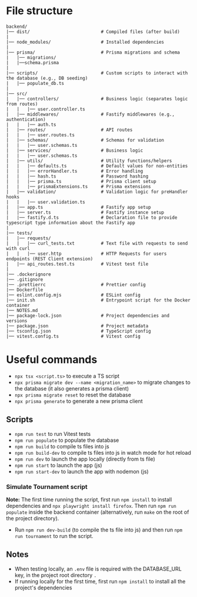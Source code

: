 # File structure

```
backend/
|── dist/                           # Compiled files (after build)
|
|── node_modules/                   # Installed dependencies
|
|── prisma/                         # Prisma migrations and schema
|   |── migrations/
|   |──schema.prisma
|
|── scripts/                        # Custom scripts to interact with the database (e.g., DB seeding)
|   |── populate_db.ts
|
|── src/
|   |── controllers/                # Business logic (separates logic from routes)
|   |   |── user.controller.ts
|   |── middlewares/                # Fastify middlewares (e.g., authentication)
|   |   |── auth.ts
|   |── routes/                     # API routes
|   |   |── user.routes.ts
|   |── schemas/                    # Schemas for validation
|   |   |── user.schemas.ts
|   |── services/                   # Business logic
|   |   |── user.schemas.ts
|   |── utils/                      # Utility functions/helpers
|   |   |── defaults.ts             # Default values for non-entities
|   |   |── errorHandler.ts         # Error handling
|   |   |── hash.ts                 # Password hashing
|   |   |── prisma.ts               # Prisma client setup
|   |   |── prismaExtensions.ts     # Prisma extensions
|   |── validation/                 # Validation logic for preHandler hooks
|   |   |── user.validation.ts
|   |── app.ts                      # Fastify app setup
|   |── server.ts                   # Fastify instance setup
|   |── fastify.d.ts                # Declaration file to provide typescript type information about the Fastify app
|
|── tests/
|   |── requests/
|   |   |── curl_tests.txt          # Text file with requests to send with curl
|   |   |── user.http               # HTTP Requests for users endpoints (REST Client extension)
|   |── api_routes.test.ts          # Vitest test file
|
|── .dockerignore
|── .gitignore
|── .prettierrc                     # Prettier config
|── Dockerfile
|── eslint.config.mjs               # ESLint config
|── init.sh                         # Entrypoint script for the Docker container
|── NOTES.md
|── package-lock.json               # Project dependencies and versions
|── package.json                    # Project metadata
|── tsconfig.json                   # TypeScript config
|── vitest.config.ts                # Vitest config
```

# Useful commands

- `npx tsx <script.ts>` to execute a TS script
- `npx prisma migrate dev --name <migration_name>` to migrate changes to the database (it also generates a prisma client)
- `npx prisma migrate reset` to reset the database
- `npx prisma generate` to generate a new prisma client

## Scripts
- `npm run test` to run Vitest tests
- `npm run populate` to populate the database
- `npm run build` to compile ts files into js
- `npm run build-dev` to compile ts files into js in watch mode for hot reload
- `npm run dev` to launch the app locally (directly from ts file)
- `npm run start` to launch the app (js)
- `npm run start-dev` to launch the app with nodemon (js)

### Simulate Tournament script
**Note:** The first time running the script, first run `npm install` to install dependencies and `npx playwright install firefox`. 
Then run `npm run populate` inside the backend container (alternatively, run `make` on the root of the project directory).
- Run `npm run dev-build` (to compile the ts file into js) and then run `npm run tournament` to run the script.

## Notes

- When testing locally, an `.env` file is required with the DATABASE_URL key, in the project root directory `.`
- If running locally for the first time, first run `npm install` to install all the project's dependencies
